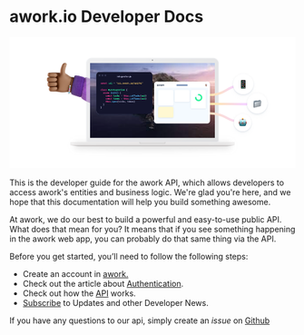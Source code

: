 # awork.io Developer Docs

![](.gitbook/assets/new-bg.png)

This is the developer guide for the awork API, which allows developers to access awork's entities and business logic. We're glad you're here, and we hope that this documentation will help you build something awesome.

At awork, we do our best to build a powerful and easy-to-use public API. What does that mean for you? It means that if you see something happening in the awork web app, you can probably do that same thing via the API.

Before you get started, you’ll need to follow the following steps:

* Create an account in [awork.](https://awork.io/)
* Check out the article about [Authentication](authentication.md).
* Check out how the [API](https://openapi.awork.io/) works.
* [Subscribe](https://form.123formbuilder.com/form-6455567/api-newsletter-signup) to Updates and other Developer News.

If you have any questions to our api, simply create an _issue_ on [Github](https://github.com/awork-io/awork/issues)
